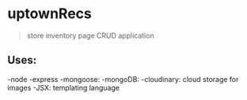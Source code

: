 # uptownRecs
> store inventory page CRUD application

## Uses:
-node
-express
-mongoose: 
-mongoDB: 
-cloudinary: cloud storage for images
-JSX: templating language 